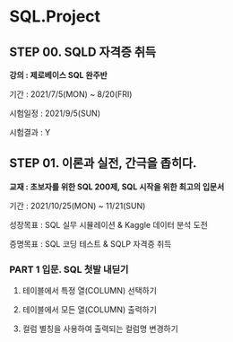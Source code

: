 # SQL.Project

## STEP 00. SQLD 자격증 취득
**강의 : 제로베이스 SQL 완주반**

기간 : 2021/7/5(MON) ~ 8/20(FRI)

시험일정 : 2021/9/5(SUN)

시험결과 : Y

## STEP 01. 이론과 실전, 간극을 좁히다. 
**교재 : 초보자를 위한 SQL 200제, SQL 시작을 위한 최고의 입문서**

기간 : 2021/10/25(MON) ~ 11/21(SUN)

성장목표 : SQL 실무 시뮬레이션 & Kaggle 데이터 분석 도전

증명목표 : SQL 코딩 테스트 & SQLP 자격증 취득

### PART 1 입문. SQL 첫발 내딛기
001. 테이블에서 특정 열(COLUMN) 선택하기

002. 테이블에서 모든 열(COLUMN) 출력하기

003. 컬럼 별칭을 사용하여 출력되는 컬럼명 변경하기
